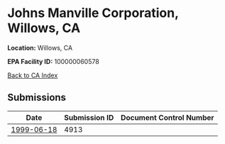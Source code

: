 # Johns Manville Corporation, Willows, CA

**Location:** Willows, CA

**EPA Facility ID:** 100000060578

[Back to CA Index](../../index.md)

## Submissions

| Date | Submission ID | Document Control Number |
|------|--------------|-------------------------|
| [1999-06-18](submissions/4913.md) | 4913 |  |
